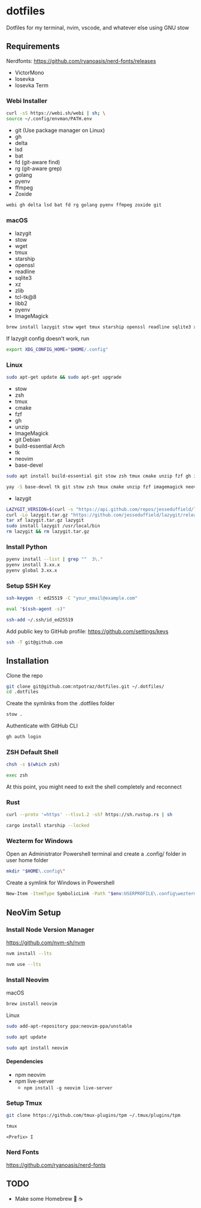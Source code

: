 # dotfiles

Dotfiles for my terminal, nvim, vscode, and whatever else using GNU stow

## Requirements

Nerdfonts: https://github.com/ryanoasis/nerd-fonts/releases
- VictorMono
- Iosevka
- Iosevka Term

### Webi Installer

```bash
curl -sS https://webi.sh/webi | sh; \
source ~/.config/envman/PATH.env
```

- git (Use package manager on Linux)
- gh
- delta
- lsd
- bat
- fd (git-aware find)
- rg (git-aware grep)
- golang
- pyenv
- ffmpeg
- Zoxide

```bash
webi gh delta lsd bat fd rg golang pyenv ffmpeg zoxide git
```

### macOS

- lazygit
- stow
- wget
- tmux
- starship
- openssl
- readline
- sqlite3
- xz
- zlib
- tcl-tk@8 
- libb2
- pyenv
- ImageMagick

```bash
brew install lazygit stow wget tmux starship openssl readline sqlite3 xz zlib imagemagick
```

If lazygit config doesn't work, run

```bash
export XDG_CONFIG_HOME="$HOME/.config"
```

### Linux

```bash
sudo apt-get update && sudo apt-get upgrade
```

- stow
- zsh
- tmux
- cmake
- fzf
- gh
- unzip
- ImageMagick
- git
Debian
- build-essential
Arch
- tk
- neovim
- base-devel

```bash
sudo apt install build-essential git stow zsh tmux cmake unzip fzf gh imagemagick -y
```

```bash
yay -S base-devel tk git stow zsh tmux cmake unzip fzf imagemagick neovim -y
```

- lazygit

```bash
LAZYGIT_VERSION=$(curl -s "https://api.github.com/repos/jesseduffield/lazygit/releases/latest" | grep -Po '"tag_name": "v\K[^"]*')
curl -Lo lazygit.tar.gz "https://github.com/jesseduffield/lazygit/releases/latest/download/lazygit_${LAZYGIT_VERSION}_Linux_x86_64.tar.gz"
tar xf lazygit.tar.gz lazygit
sudo install lazygit /usr/local/bin
rm lazygit && rm lazygit.tar.gz
```

### Install Python

```bash
pyenv install --list | grep "^  3\."
pyenv install 3.xx.x
pyenv global 3.xx.x
```


### Setup SSH Key

```bash
ssh-keygen -t ed25519 -C "your_email@example.com"
```

```bash
eval "$(ssh-agent -s)"
```

```bash
ssh-add ~/.ssh/id_ed25519
```

Add public key to GitHub profile: https://github.com/settings/keys

```bash
ssh -T git@github.com
```

## Installation

Clone the repo

```bash
git clone git@github.com:ntpotraz/dotfiles.git ~/.dotfiles/
cd .dotfiles
```

Create the symlinks from the .dotfiles folder

```bash
stow .
```

Authenticate with GitHub CLI

```bash
gh auth login
```

### ZSH Default Shell

```bash
chsh -s $(which zsh)
```

```bash
exec zsh
```

At this point, you might need to exit the shell completely and reconnect

### Rust

```bash
curl --proto '=https' --tlsv1.2 -sSf https://sh.rustup.rs | sh
```

```bash
cargo install starship --locked
```

### Wezterm for Windows

Open an Administrator Powershell terminal and create a .config/ folder in user home folder

```bash
mkdir "$HOME\.config\"
```

Create a symlink for Windows in Powershell

```bash
New-Item -ItemType SymbolicLink -Path "$env:USERPROFILE\.config\wezterm" -Target "\\wsl$\ubuntu-24.04\home\cadra\.dotfiles\.config\wezterm\"
```

## NeoVim Setup

### Install Node Version Manager

https://github.com/nvm-sh/nvm

```bash
nvm install --lts
```

```bash
nvm use --lts
```

### Install Neovim

macOS

```bash
brew install neovim
```

Linux

```bash
sudo add-apt-repository ppa:neovim-ppa/unstable
```

```bash
sudo apt update
```

```bash
sudo apt install neovim
```

#### Dependencies

- npm neovim
- npm live-server
  - `npm install -g neovim live-server`

### Setup Tmux

```bash
git clone https://github.com/tmux-plugins/tpm ~/.tmux/plugins/tpm
```

```bash
tmux
```

```
<Prefix> I
```

### Nerd Fonts

https://github.com/ryanoasis/nerd-fonts

## TODO

- Make some Homebrew 🤤 ☕️
